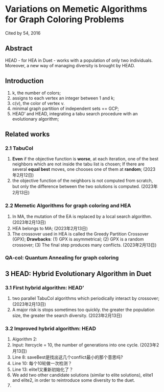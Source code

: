 # Variations on Memetic Algorithms for Graph Coloring Problems
Cited by 54, 2016

## Abstract
HEAD - for HEA in Duet - works with a population of only two individuals. Moreover, a new way of managing diversity is brought by HEAD.

## Introduction
1. k, the number of colors; 
2. assigns to each vertex an integer between 1 and k; 
3. c(v), the color of vertex v.
4. minimal graph partition of independent sets == GCP; 
5. HEAD’ and HEAD, integrating a tabu search procedure with an evolutionary algorithm; 

## Related works
### 2.1 TabuCol
1. **Even** if the objective function is **worse**, at each iteration, one of the best neighbors which are not inside the tabu list is chosen; If there are several **equal best** moves, one chooses one of them at **random**; (2023年2月12日)
2. the objective function of the neighbors is not computed from scratch, but only the difference between the two solutions is computed. (2023年2月13日)

### 2.2 Memetic Algorithms for graph coloring and HEA 
1. In MA, the mutation of the EA is replaced by a local search algorithm. (2023年2月13日)
2. HEA belongs to MA; (2023年2月13日)
3. The crossover used in HEA is called the Greedy Partition Crossover (GPX); **Drawbacks**: (1) GPX is asymmetrical; (2) GPX is a random crossover; (3) The final step produces many conflicts. (2023年2月13日)

### QA-col: Quantum Annealing for graph coloring

## 3 HEAD: Hybrid Evolutionary Algorithm in Duet
### 3.1 First hybrid algorithm: HEAD’
1. two parallel TabuCol algorithms which periodically interact by crossover; (2023年2月13日)
2. A major risk is stops sometimes too quickly. the greater the population size, the greater the search diversity. (2023年2月13日)

### 3.2 Improved hybrid algorithm: HEAD
1. Algorithm 2:
2. Input: Itercycle = 10, the number of generations into one
cycle. (2023年2月13日)
1. Line 8: saveBest是找出这几个conflict最小的那个意思吗?
2. Line 10: 每个10轮做一次检测？
3. Line 13: elite1又重新初始化了？
4. We add two other candidate solutions (similar to elite solutions), elite1 and elite2, in order to reintroduce some diversity to the duet.
5. 








